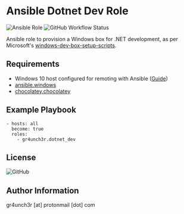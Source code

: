 # Ansible Dotnet Dev Role

![Ansible Role](https://img.shields.io/ansible/role/59123?label=galaxy&logo=ansible) ![GitHub Workflow Status](https://img.shields.io/github/workflow/status/gr4unch3r/ansible-role-dotnet-dev/galaxy-import?label=import&logo=ansible)

Ansible role to provision a Windows box for .NET development, as per Microsoft's [windows-dev-box-setup-scripts](https://github.com/microsoft/windows-dev-box-setup-scripts).

## Requirements

- Windows 10 host configured for remoting with Ansible ([Guide](https://docs.ansible.com/ansible/latest/user_guide/windows_setup.html))
- [ansible.windows](https://galaxy.ansible.com/ansible/windows)
- [chocolatey.chocolatey](https://galaxy.ansible.com/chocolatey/chocolatey)

## Example Playbook

```
- hosts: all
  become: true
  roles:
    - gr4unch3r.dotnet_dev
```

## License

![GitHub](https://img.shields.io/github/license/gr4unch3r/ansible-role-dotnet-dev)

## Author Information

gr4unch3r [at] protonmail [dot] com
